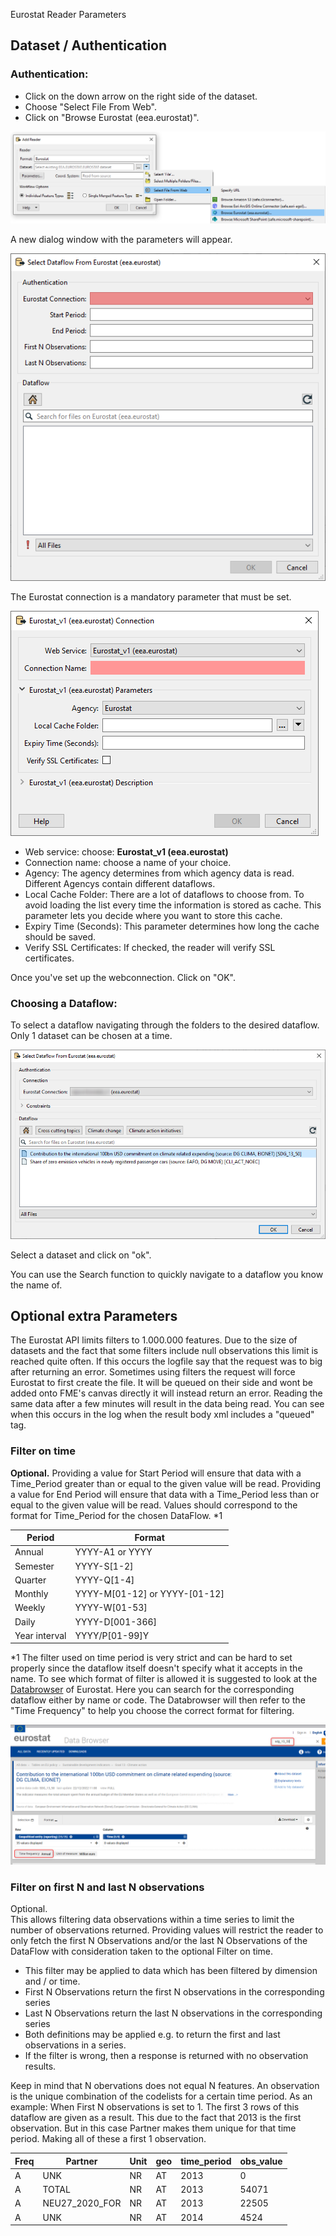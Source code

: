 Eurostat Reader Parameters

## Dataset / Authentication

### Authentication:
 
- Click on the down arrow on the right side of the dataset.
- Choose "Select File From Web".
- Click on "Browse Eurostat (eea.eurostat)".

![SelectFileFromWeb.png](./Images/SelectFileFromWeb.png)

A new dialog window with the parameters will appear. 

![Parameters.png](./Images/Parameters.png)

The Eurostat connection is a mandatory parameter that must be set.

![WebConnection.png](./Images/WebConnection.png)

- Web service: choose: **Eurostat_v1 (eea.eurostat)**
- Connection name: choose a name of your choice.
- Agency: The agency determines from which agency data is read. Different Agencys contain different dataflows.
- Local Cache Folder: There are a lot of dataflows to choose from. To avoid loading the list every time the information is stored as cache. This parameter lets you decide where you want to store this cache.
- Expiry Time (Seconds): This parameter determines how long the cache should be saved.
- Verify SSL Certificates: If checked, the reader will verify SSL certificates. 

Once you've set up the webconnection. Click on "OK".


### Choosing a Dataflow:
To select a dataflow navigating through the folders to the desired dataflow. 
Only 1 dataset can be chosen at a time.

![DataBrowser.png](./Images/DataBrowser.png)

Select a dataset and click on "ok".

You can use the Search function to quickly navigate to a dataflow you know the name of.

## Optional extra Parameters

The Eurostat API limits filters to 1.000.000 features. Due to the size of datasets and the fact that some filters include null observations this limit is reached quite often. If this occurs the logfile say that the request was to big after returning an error. 
Sometimes using filters the request will force Eurostat to first create the file. It will be queued on their side and wont be added onto FME's canvas directly it will instead return an error. Reading the same data after a few minutes will result in the data being read. You can see when this occurs in the log when the result body xml includes a "queued" tag.

### Filter on time

**Optional.** 
Providing a value for Start Period will ensure that data with a Time_Period greater than or equal to the given value will be read.
Providing a value for End Period will ensure that data with a Time_Period less than or equal to the given value will be read.
Values should correspond to the format for Time_Period for the chosen DataFlow. *1


|  Period       | Format                         |
| ------------- | ------------------------------ |
| Annual        | YYYY-A1 or YYYY                |
| Semester      | YYYY-S[1-2]                    |
| Quarter       | YYYY-Q[1-4]                    | 
| Monthly       | YYYY-M[01-12] or YYYY-[01-12]  | 
| Weekly        | YYYY-W[01-53]                  | 
| Daily         | YYYY-D[001-366]                | 
| Year interval | YYYY/P[01-99]Y                 | 

*1 The filter used on time period is very strict and can be hard to set properly since the dataflow itself doesn't specify what it accepts in the name. To see which format of filter is allowed it is suggested to look at the [Databrowser](https://ec.europa.eu/eurostat/databrowser/) of Eurostat. 
Here you can search for the corresponding dataflow either by name or code. The Databrowser will then refer to the "Time Frequency" to help you choose the correct format for filtering.

![TimeFilter.png](./Images/Timefilter.png)

### Filter on first N and last N observations
Optional.  
This allows filtering data observations within a time series to limit the number of observations returned.
Providing values will restrict the reader to only fetch the first N Observations and/or the last N Observations of the DataFlow with consideration taken to the optional Filter on time.
-  This filter may be applied to data which has been filtered by dimension and / or time.
- First N Observations return the first N observations in the corresponding series
- Last N Observations return the last N observations in the corresponding series
- Both definitions may be applied e.g. to return the first and last observations in a series.
- If the filter is wrong, then a response is returned with no observation results.

Keep in mind that N obervations does not equal N features. An observation is the unique combination of the codelists for a certain time period. 
As an example: When First N observations is set to 1. The first 3 rows of this dataflow are given as a result. This due to the fact that 2013 is the first observation. But in this case Partner makes them unique for that time period. Making all of these a first 1 observation.

|  Freq | Partner  | Unit | geo | time_period | obs_value |
| ------| -------- | -----| ----| ------------| ----------|
| A     | UNK      | NR   | AT  | 2013        | 0         |
| A     | TOTAL    | NR   | AT  | 2013        | 54071     |
| A     | NEU27_2020_FOR  | NR   | AT  | 2013        | 22505         |
| A     | UNK      | NR   | AT  | 2014        | 4524      |


<!--- ### Expose format attributes full name --->
<!--- Ticking the box will lead to coded values in attributes being translated. --->
<!--- Leaving the box unchecked will leave coded values as they are. --->
